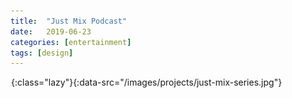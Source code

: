 ```yaml
---
title:  "Just Mix Podcast"
date:   2019-06-23
categories: [entertainment]
tags: [design]
---
```

!["Just Mix Podcast"](/images/grey.gif){:class="lazy"}{:data-src="/images/projects/just-mix-series.jpg"}